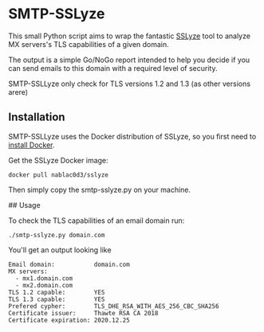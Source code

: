 # SMTP-SSLyze

This small Python script aims to wrap the fantastic [SSLyze](https://github.com/nabla-c0d3/sslyze) tool to analyze MX servers's TLS capabilities of a given domain.

The output is a simple Go/NoGo report intended to help you decide if you can send emails to this domain with a required level of security.

SMTP-SSLLyze only check for TLS versions 1.2 and 1.3 (as other versions arere)

## Installation

SMTP-SSLLyze uses the Docker distribution of SSLyze, so you first need to [install Docker](https://docs.docker.com/get-docker/).

Get the SSLyze Docker image:

    docker pull nablac0d3/sslyze

Then simply copy the smtp-sslyze.py on your machine.

## Usage

To check the TLS capabilities of an email domain run:

    ./smtp-sslyze.py domain.com

You'll get an output looking like

    Email domain:           domain.com
    MX servers:
      - mx1.domain.com
      - mx2.domain.com
    TLS 1.2 capable:        YES
    TLS 1.3 capable:        YES
    Prefered cypher:        TLS_DHE_RSA_WITH_AES_256_CBC_SHA256
    Certificate issuer:     Thawte RSA CA 2018
    Certificate expiration: 2020.12.25